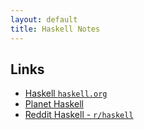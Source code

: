 ```yaml
---
layout: default
title: Haskell Notes
---
```


## Links

- [Haskell `haskell.org`](http://www.haskell.org)
- [Planet Haskell](http://planet.haskell.org)
- [Reddit Haskell - `r/haskell`](http://www.reddit.com/r/haskell)
